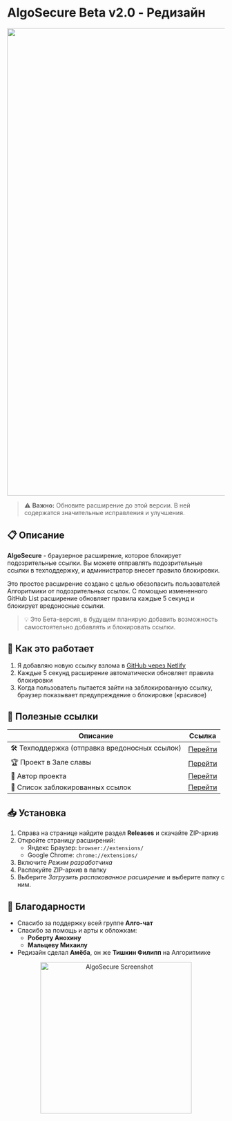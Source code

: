 # AlgoSecure Beta v2.0 - Редизайн

<p align="center">
<img width="1920" height="1080" alt="algosecure" src="https://github.com/user-attachments/assets/e910f6b8-82c3-4d47-86a0-03e98a1cb65e" />
</p>

> ⚠️ **Важно:** Обновите расширение до этой версии. В ней содержатся значительные исправления и улучшения.

## 📋 Описание

**AlgoSecure** - браузерное расширение, которое блокирует подозрительные ссылки. Вы можете отправлять подозрительные ссылки в техподдержку, и администратор внесет правило блокировки.

Это простое расширение создано с целью обезопасить пользователей Алгоритмики от подозрительных ссылок. С помощью измененного GitHub List расширение обновляет правила каждые 5 секунд и блокирует вредоносные ссылки.

> 💡 Это Бета-версия, в будущем планирую добавить возможность самостоятельно добавлять и блокировать ссылки.

## 🔧 Как это работает

1. Я добавляю новую ссылку взлома в [GitHub через Netlify](https://jsonalgosecure.netlify.app/rules.json)
2. Каждые 5 секунд расширение автоматически обновляет правила блокировки
3. Когда пользователь пытается зайти на заблокированную ссылку, браузер показывает предупреждение о блокировке (красивое)

## 🔗 Полезные ссылки

| Описание | Ссылка |
|----------|--------|
| 🛠 Техподдержка (отправка вредоносных ссылок) | [Перейти](https://learn.algoritmika.org/community?projectId=58259493) |
| 🏆 Проект в Зале славы | [Перейти](https://learn.algoritmika.org/community?projectId=58259517) |
| 👤 Автор проекта | [Перейти](https://learn.algoritmika.org/student-profile?profileId=70069026) |
| 🚫 Список заблокированных ссылок | [Перейти](https://jsonalgosecure.netlify.app/rules.json) |

## 📥 Установка

1. Справа на странице найдите раздел **Releases** и скачайте ZIP-архив
2. Откройте страницу расширений:
   - Яндекс Браузер: `browser://extensions/`
   - Google Chrome: `chrome://extensions/`
3. Включите *Режим разработчика*
4. Распакуйте ZIP-архив в папку
5. Выберите *Загрузить распакованное расширение* и выберите папку с ним.


## 🙏 Благодарности

- Спасибо за поддержку всей группе **Алго-чат**
- Спасибо за помощь и арты к обложкам:
  - **Роберту Анохину**
  - **Мальцеву Михаилу**
- Редизайн сделал **Амёба**, он же **Тишкин Филипп** на Алгоритмике

<p align="center">
  <img src="https://github.com/user-attachments/assets/fba4aacb-a87f-4aaa-84b5-bf9f7f1d19fb" width="350" alt="AlgoSecure Screenshot" />
</p>
